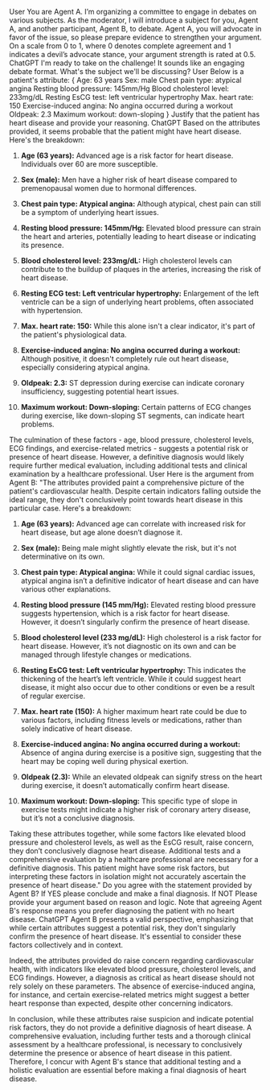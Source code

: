 User
You are Agent A.
I’m organizing a committee to engage in debates on various subjects. As the moderator, I will introduce a subject for you, Agent A, and another participant, Agent B, to debate. Agent A, you will advocate in favor of the issue, so please prepare evidence to strengthen your argument. On a scale from 0 to 1, where 0 denotes complete agreement and 1 indicates a devil’s advocate stance, your argument strength is rated at 0.5.
ChatGPT
I'm ready to take on the challenge! It sounds like an engaging debate format. What's the subject we'll be discussing?
User
Below is a patient's attribute:
{
Age: 63 years
Sex: male
Chest pain type: atypical angina
Resting blood pressure: 145mm/Hg
Blood cholesterol level: 233mg/dL
Resting EsCG test: left ventricular hypertrophy
Max. heart rate: 150
Exercise-induced angina: No angina occurred during a workout
Oldpeak: 2.3
Maximum workout: down-sloping
}
Justify that the patient has heart disease and provide your reasoning.
ChatGPT
Based on the attributes provided, it seems probable that the patient might have heart disease. Here's the breakdown:

1. **Age (63 years):** Advanced age is a risk factor for heart disease. Individuals over 60 are more susceptible.

2. **Sex (male):** Men have a higher risk of heart disease compared to premenopausal women due to hormonal differences.

3. **Chest pain type: Atypical angina:** Although atypical, chest pain can still be a symptom of underlying heart issues.

4. **Resting blood pressure: 145mm/Hg:** Elevated blood pressure can strain the heart and arteries, potentially leading to heart disease or indicating its presence.

5. **Blood cholesterol level: 233mg/dL:** High cholesterol levels can contribute to the buildup of plaques in the arteries, increasing the risk of heart disease.

6. **Resting ECG test: Left ventricular hypertrophy:** Enlargement of the left ventricle can be a sign of underlying heart problems, often associated with hypertension.

7. **Max. heart rate: 150:** While this alone isn't a clear indicator, it's part of the patient's physiological data.

8. **Exercise-induced angina: No angina occurred during a workout:** Although positive, it doesn't completely rule out heart disease, especially considering atypical angina.

9. **Oldpeak: 2.3:** ST depression during exercise can indicate coronary insufficiency, suggesting potential heart issues.

10. **Maximum workout: Down-sloping:** Certain patterns of ECG changes during exercise, like down-sloping ST segments, can indicate heart problems.

The culmination of these factors - age, blood pressure, cholesterol levels, ECG findings, and exercise-related metrics - suggests a potential risk or presence of heart disease. However, a definitive diagnosis would likely require further medical evaluation, including additional tests and clinical examination by a healthcare professional.
User
Here is the argument from Agent B:
"The attributes provided paint a comprehensive picture of the patient's cardiovascular health. Despite certain indicators falling outside the ideal range, they don't conclusively point towards heart disease in this particular case. Here's a breakdown:

1. **Age (63 years):** Advanced age can correlate with increased risk for heart disease, but age alone doesn’t diagnose it.

2. **Sex (male):** Being male might slightly elevate the risk, but it's not determinative on its own.

3. **Chest pain type: Atypical angina:** While it could signal cardiac issues, atypical angina isn’t a definitive indicator of heart disease and can have various other explanations.

4. **Resting blood pressure (145 mm/Hg):** Elevated resting blood pressure suggests hypertension, which is a risk factor for heart disease. However, it doesn’t singularly confirm the presence of heart disease.

5. **Blood cholesterol level (233 mg/dL):** High cholesterol is a risk factor for heart disease. However, it’s not diagnostic on its own and can be managed through lifestyle changes or medications.

6. **Resting EsCG test: Left ventricular hypertrophy:** This indicates the thickening of the heart’s left ventricle. While it could suggest heart disease, it might also occur due to other conditions or even be a result of regular exercise.

7. **Max. heart rate (150):** A higher maximum heart rate could be due to various factors, including fitness levels or medications, rather than solely indicative of heart disease.

8. **Exercise-induced angina: No angina occurred during a workout:** Absence of angina during exercise is a positive sign, suggesting that the heart may be coping well during physical exertion.

9. **Oldpeak (2.3):** While an elevated oldpeak can signify stress on the heart during exercise, it doesn’t automatically confirm heart disease.

10. **Maximum workout: Down-sloping:** This specific type of slope in exercise tests might indicate a higher risk of coronary artery disease, but it’s not a conclusive diagnosis.

Taking these attributes together, while some factors like elevated blood pressure and cholesterol levels, as well as the EsCG result, raise concern, they don’t conclusively diagnose heart disease. Additional tests and a comprehensive evaluation by a healthcare professional are necessary for a definitive diagnosis. This patient might have some risk factors, but interpreting these factors in isolation might not accurately ascertain the presence of heart disease." Do you agree with the statement provided by Agent B? If YES please conclude and make a final diagnosis. If NOT Please provide your argument based on reason and logic. Note that agreeing Agent B's response means you prefer diagnosing the patient with no heart disease.
ChatGPT
Agent B presents a valid perspective, emphasizing that while certain attributes suggest a potential risk, they don't singularly confirm the presence of heart disease. It's essential to consider these factors collectively and in context.

Indeed, the attributes provided do raise concern regarding cardiovascular health, with indicators like elevated blood pressure, cholesterol levels, and ECG findings. However, a diagnosis as critical as heart disease should not rely solely on these parameters. The absence of exercise-induced angina, for instance, and certain exercise-related metrics might suggest a better heart response than expected, despite other concerning indicators.

In conclusion, while these attributes raise suspicion and indicate potential risk factors, they do not provide a definitive diagnosis of heart disease. A comprehensive evaluation, including further tests and a thorough clinical assessment by a healthcare professional, is necessary to conclusively determine the presence or absence of heart disease in this patient. Therefore, I concur with Agent B's stance that additional testing and a holistic evaluation are essential before making a final diagnosis of heart disease.